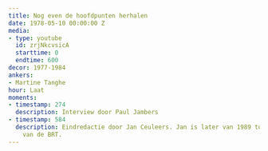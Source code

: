 ```yaml
---
title: Nog even de hoofdpunten herhalen
date: 1978-05-10 00:00:00 Z
media:
- type: youtube
  id: zrjNkcvsicA
  starttime: 0
  endtime: 600
decor: 1977-1984
ankers:
- Martine Tanghe
hour: Laat
moments:
- timestamp: 274
  description: Interview door Paul Jambers
- timestamp: 584
  description: Eindredactie door Jan Ceuleers. Jan is later van 1989 tot 1996 directeur-generaal
    van de BRT.
---
```


